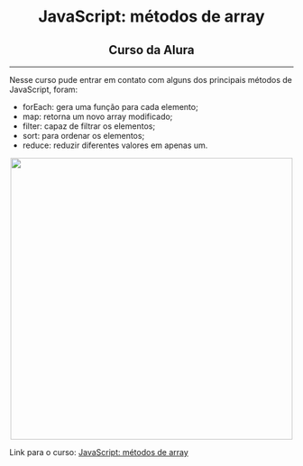 <h1 align="center">JavaScript: métodos de array</h1>
<h2 align="center">Curso da Alura</h2>
<hr>
<p>Nesse curso pude entrar em contato com alguns dos principais métodos de JavaScript, foram: </p>
<ul>
  <li>forEach: gera uma função para cada elemento;</li>
  <li>map: retorna um novo array modificado;</li>
  <li>filter: capaz de filtrar os elementos;</li>
  <li>sort: para ordenar os elementos;</li>
  <li>reduce: reduzir diferentes valores em apenas um.</li>
</ul>

<p align="center">
  <img src="https://github.com/pdrollucas/js-metodos-array/assets/114677025/f00d73d1-c87a-4c96-a99a-b885065ab7c9" width="500"></img>
</p>

<p>Link para o curso: <a href="https://cursos.alura.com.br/course/javascript-metodos-array">JavaScript: métodos de array</a></p>
